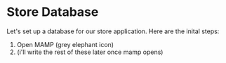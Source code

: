 # Store Database

Let's set up a database for our store application. Here are the inital steps:

1. Open MAMP (grey elephant icon)
2. (i'll write the rest of these later once mamp opens)